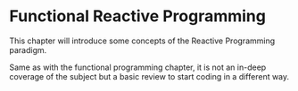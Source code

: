 # Functional Reactive Programming

This chapter will introduce some concepts of the Reactive Programming paradigm.

Same as with the functional programming chapter, it is not an in-deep coverage of the subject but a basic review to start coding in a different way.

